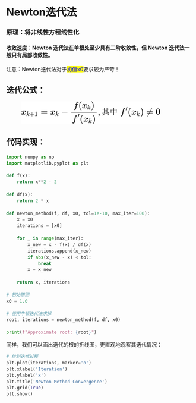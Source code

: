 # Newton迭代法

### 原理：将非线性方程线性化

#### 收敛速度：Newton 迭代法在单根处至少具有二阶收敛性，但 Newton 迭代法一般只有局部收敛性。

注意：Newton迭代法对于<mark style="color:blue;">初值x0</mark>要求较为严苛！

## 迭代公式：

<figure><img src="../.gitbook/assets/QianJianTec1722570349235.jpg" alt="" width="375"><figcaption></figcaption></figure>

## 代码实现：

```python
import numpy as np
import matplotlib.pyplot as plt

def f(x):
    return x**2 - 2

def df(x):
    return 2 * x

def newton_method(f, df, x0, tol=1e-10, max_iter=100):
    x = x0
    iterations = [x0]
    
    for _ in range(max_iter):
        x_new = x - f(x) / df(x)
        iterations.append(x_new)
        if abs(x_new - x) < tol:
            break
        x = x_new
    
    return x, iterations

# 初始猜测
x0 = 1.0

# 使用牛顿迭代法求解
root, iterations = newton_method(f, df, x0)

print(f"Approximate root: {root}")
```

同样，我们可以画出迭代的根的折线图，更直观地观察其迭代情况：

```python
# 绘制迭代过程
plt.plot(iterations, marker='o')
plt.xlabel('Iteration')
plt.ylabel('x')
plt.title('Newton Method Convergence')
plt.grid(True)
plt.show()
```
